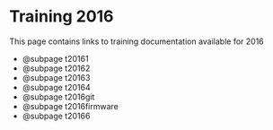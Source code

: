 # Training 2016

This page contains links to training documentation available for 2016

* @subpage t20161
* @subpage t20162
* @subpage t20163
* @subpage t20164
* @subpage t2016git
* @subpage t2016firmware
* @subpage t20166

